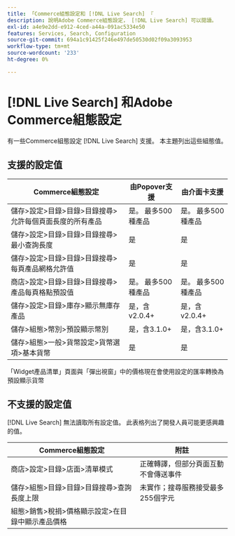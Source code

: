 ```yaml
---
title: 「Commerce組態設定和 [!DNL Live Search] 『
description: 說明Adobe Commerce組態設定， [!DNL Live Search] 可以閱讀。
exl-id: a4e9e2dd-e912-4ced-a44a-091ac5334e50
features: Services, Search, Configuration
source-git-commit: 694a1c91425f246e497de50530d02f09a3093953
workflow-type: tm+mt
source-wordcount: '233'
ht-degree: 0%

---
```


# [!DNL Live Search] 和Adobe Commerce組態設定

有一些Commerce組態設定 [!DNL Live Search] 支援。 本主題列出這些組態值。

## 支援的設定值

| Commerce組態設定 | 由Popover支援 | 由介面卡支援 |
|---|---|---|
| 儲存>設定>目錄>目錄>目錄搜尋>允許每個頁面長度的所有產品 | 是。 最多500種產品 | 是。 最多500種產品 |
| 儲存>設定>目錄>目錄>目錄搜尋>最小查詢長度 | 是 | 是 |
| 儲存>設定>目錄>目錄>目錄搜尋>每頁產品網格允許值 | 是 | 是 |
| 商店>設定>目錄>目錄>目錄搜尋>產品每頁格點預設值 | 是。 最多500種產品 | 是。 最多500種產品 |
| 儲存>設定>目錄>庫存>顯示無庫存產品 | 是，含v2.0.4+ | 是，含v2.0.4+ |
| 儲存>組態>幣別>預設顯示幣別 | 是，含3.1.0+ | 是，含3.1.0+ |
| 儲存>組態>一般>貨幣設定>貨幣選項>基本貨幣 | 是 | 是 |

「Widget產品清單」頁面與「彈出視窗」中的價格現在會使用設定的匯率轉換為預設顯示貨幣

## 不支援的設定值

[!DNL Live Search] 無法讀取所有設定值。 此表格列出了開發人員可能更感興趣的值。

| Commerce組態設定 | 附註 |
|---|---|
| 商店>設定>目錄>店面>清單模式 | 正確轉譯，但部分頁面互動不會傳送事件 |
| 儲存>組態>目錄>目錄>目錄搜尋>查詢長度上限 | 未實作；搜尋服務接受最多255個字元 |
| 組態>銷售>稅捐>價格顯示設定>在目錄中顯示產品價格 |  |

